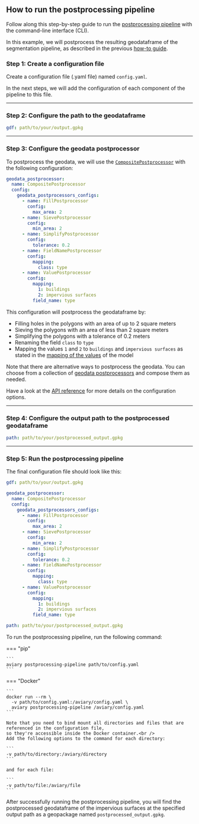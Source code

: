 <style>
  .md-sidebar--secondary { visibility: hidden }
</style>

## How to run the postprocessing pipeline

Follow along this step-by-step guide to run the [postprocessing pipeline](../../cli_reference/postprocessing_pipeline.md)
with the command-line interface (CLI).

In this example, we will postprocess the resulting geodataframe of the segmentation pipeline,
as described in the previous [how-to guide](how_to_run_the_segmentation_pipeline.md).

### Step 1: Create a configuration file

Create a configuration file (.yaml file) named `config.yaml`.

In the next steps, we will add the configuration of each component of the pipeline to this file.

---

### Step 2: Configure the path to the geodataframe

``` yaml title="config.yaml"
gdf: path/to/your/output.gpkg
```

---

### Step 3: Configure the geodata postprocessor

To postprocess the geodata,
we will use the [`CompositePostprocessor`](../../api_reference/geodata/geodata_postprocessor/composite_postprocessor.md)
with the following configuration:

``` yaml title="config.yaml"
geodata_postprocessor:
  name: CompositePostprocessor
  config:
    geodata_postprocessors_configs:
      - name: FillPostprocessor
        config:
          max_area: 2
      - name: SievePostprocessor
        config:
          min_area: 2
      - name: SimplifyPostprocessor
        config:
          tolerance: 0.2
      - name: FieldNamePostprocessor
        config:
          mapping:
            class: type
      - name: ValuePostprocessor
        config:
          mapping:
            1: buildings
            2: impervious surfaces
          field_name: type
```

This configuration will postprocess the geodataframe by:

- Filling holes in the polygons with an area of up to 2 square meters
- Sieving the polygons with an area of less than 2 square meters
- Simplifying the polygons with a tolerance of 0.2 meters
- Renaming the field `class` to `type`
- Mapping the values `1` and `2` to `buildings` and `impervious surfaces`
  as stated in the [mapping of the values](../../aviary/index.md#mapping-of-the-values) of the model

Note that there are alternative ways to postprocess the geodata.
You can choose from a collection of [geodata postprocessors](../../api_reference/geodata/geodata_postprocessor/geodata_postprocessor.md)
and compose them as needed.

Have a look at the [API reference](../../api_reference/geodata/geodata_postprocessor/composite_postprocessor.md#aviary.geodata.CompositePostprocessorConfig)
for more details on the configuration options.

---

### Step 4: Configure the output path to the postprocessed geodataframe

``` yaml title="config.yaml"
path: path/to/your/postprocessed_output.gpkg
```

---

### Step 5: Run the postprocessing pipeline

The final configuration file should look like this:

``` yaml title="config.yaml"
gdf: path/to/your/output.gpkg

geodata_postprocessor:
  name: CompositePostprocessor
  config:
    geodata_postprocessors_configs:
      - name: FillPostprocessor
        config:
          max_area: 2
      - name: SievePostprocessor
        config:
          min_area: 2
      - name: SimplifyPostprocessor
        config:
          tolerance: 0.2
      - name: FieldNamePostprocessor
        config:
          mapping:
            class: type
      - name: ValuePostprocessor
        config:
          mapping:
            1: buildings
            2: impervious surfaces
          field_name: type

path: path/to/your/postprocessed_output.gpkg
```

To run the postprocessing pipeline, run the following command:

=== "pip"

    ```
    aviary postprocessing-pipeline path/to/config.yaml
    ```

=== "Docker"

    ```
    docker run --rm \
      -v path/to/config.yaml:/aviary/config.yaml \
      aviary postprocessing-pipeline /aviary/config.yaml
    ```

    Note that you need to bind mount all directories and files that are referenced in the configuration file,
    so they're accessible inside the Docker container.<br />
    Add the following options to the command for each directory:

    ```
    -v path/to/directory:/aviary/directory
    ```

    and for each file:

    ```
    -v path/to/file:/aviary/file
    ```

After successfully running the postprocessing pipeline, you will find the postprocessed geodataframe
of the impervious surfaces at the specified output path as a geopackage named `postprocessed_output.gpkg`.
